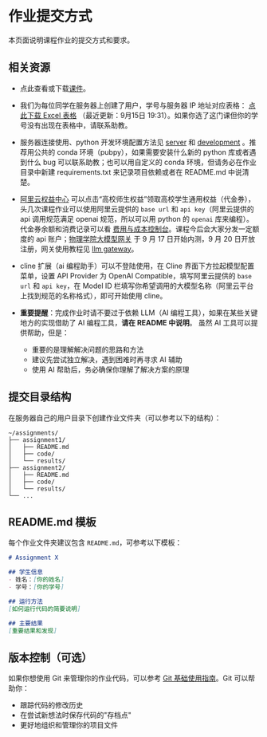 # 作业提交方式

本页面说明课程作业的提交方式和要求。

## 相关资源

- 点此查看或下载[课件](../course/slides)。

- 我们为每位同学在服务器上创建了用户，学号与服务器 IP 地址对应表格： 
<a href="/students_server_assignment.xlsx" download="students_server_assignment.xlsx">点此下载 Excel 表格</a> （最近更新：9月15日 19:31）。如果你选了这门课但你的学号没有出现在表格中，请联系助教。

- 服务器连接使用、python 开发环境配置方法见 [server](../setup/server) 和 [development](../setup/development) 。推荐用公共的 conda 环境（pubpy），如果需要安装什么新的 python 库或者遇到什么 bug 可以联系助教；也可以用自定义的 conda 环境，但请务必在作业目录中新建 requirements.txt 来记录项目依赖或者在 README.md 中说清楚。

- <a href="https://www.aliyun.com/benefit/">阿里云权益中心</a> 可以点击“高校师生权益”领取高校学生通用权益（代金券），头几次课程作业可以使用阿里云提供的 `base url` 和 `api key`（阿里云提供的 api 调用规范满足 openai 规范，所以可以用 python 的 `openai` 库来编程）。代金券余额和消费记录可以看 <a href="https://billing-cost.console.aliyun.com/">费用与成本控制台</a>。课程今后会大家分发一定额度的 api 账户；<a href="http://162.105.151.181/">物理学院大模型网关</a> 于 9 月 17 日开始内测，9 月 20 日开放注册，网关使用教程见 [llm gateway](../course/llm-gateway)。

- cline 扩展（ai 编程助手）可以不登陆使用，在 Cline 界面下方拉起模型配置菜单，设置 API Provider 为 OpenAI Compatible，填写阿里云提供的 `base url` 和 `api key`，在 Model ID 栏填写你希望调用的大模型名称（阿里云平台上找到规范的名称格式），即可开始使用 cline。

- **重要提醒**：完成作业时请不要过于依赖 LLM（AI 编程工具），如果在某些关键地方的实现借助了 AI 编程工具，**请在 README 中说明**。
    虽然 AI 工具可以提供帮助，但是：

  - 重要的是理解解决问题的思路和方法
  - 建议先尝试独立解决，遇到困难时再寻求 AI 辅助
  - 使用 AI 帮助后，务必确保你理解了解决方案的原理


## 提交目录结构

在服务器自己的用户目录下创建作业文件夹（可以参考以下的结构）：

```
~/assignments/
├── assignment1/
│   ├── README.md
│   ├── code/
│   └── results/
├── assignment2/
│   ├── README.md
│   ├── code/
│   └── results/
└── ...
```

## README.md 模板

每个作业文件夹建议包含 `README.md`，可参考以下模板：

```markdown
# Assignment X

## 学生信息
- 姓名：[你的姓名]
- 学号：[你的学号]

## 运行方法
[如何运行代码的简要说明]

## 主要结果
[重要结果和发现]
```

## 版本控制（可选）

如果你想使用 Git 来管理你的作业代码，可以参考 [Git 基础使用指南](../computer-basic/git-usage.md)。Git 可以帮助你：

- 跟踪代码的修改历史
- 在尝试新想法时保存代码的"存档点"
- 更好地组织和管理你的项目文件
